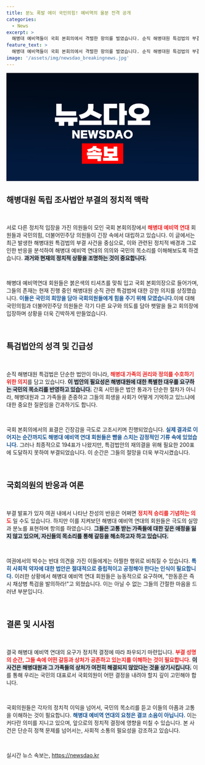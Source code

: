```yaml
---
title: 분노 폭발 에이 국민의힘! 예비역의 울분 전격 공개
categories:
  - News
excerpt: >
  해병대 예비역들이 국회 본회의에서 격렬한 항의를 벌였습니다. 순직 해병대원 특검법의 부결 소식에 분노한 그들은 한동훈은 약속을 이행하라고 외쳤습니다. 긴장감 넘치는 순간, 과연 여야의 대립은 어떻게 그들을 몰아넣었을까요? 클릭해 보세요!
feature_text: >
  해병대 예비역들이 국회 본회의에서 격렬한 항의를 벌였습니다. 순직 해병대원 특검법의 부결 소식에 분노한 그들은 한동훈은 약속을 이행하라고 외쳤습니다. 긴장감 넘치는 순간, 과연 여야의 대립은 어떻게 그들을 몰아넣었을까요? 클릭해 보세요!
image: '/assets/img/newsdao_breakingnews.jpg'
---
```


<p><img src="/assets/img/newsdao_breakingnews.jpg" alt="pcversion 속보" /></p>

<h2 data-ke-size="size26">해병대원 독립 조사법안 부결의 정치적 맥락</h2>

<p data-ke-size="size16">&nbsp;</p>

<p>서로 다른 정치적 입장을 가진 의원들이 모인 국회 본회의장에서 <b><span style="color: #ee2323;">해병대 예비역 연대</span></b> 회원들과 국민의힘, 더불어민주당 의원들이 긴장 속에서 대립하고 있습니다. 이 글에서는 최근 발생한 해병대원 특검법의 부결 사건을 중심으로, 이와 관련된 정치적 배경과 그로 인한 반응을 분석하여 해병대 예비역 연대의 의의와 국민의 목소리를 이해해보도록 하겠습니다. <b><span style="background-color: #21538527;">과거와 현재의 정치적 상황을 조명하는 것이 중요합니다.</span></b></p>

<p data-ke-size="size16">&nbsp;</p>

<p>해병대 예비역연대 회원들은 붉은색의 티셔츠를 맞춰 입고 국회 본회의장으로 들어가며, 그들의 존재는 현재 진행 중인 해병대원 순직 관련 특검법에 대한 강한 의지를 상징했습니다. <b><span style="color: #1a5490;">이들은 국민의 희망을 담아 국회의원들에게 힘을 주기 위해 모였습니다.</span></b>이에 대해 국민의힘과 더불어민주당 의원들은 각기 다른 요구와 의도를 담아 팻말을 들고 회의장에 입장하며 상황을 더욱 긴박하게 만들었습니다.</p>

<p data-ke-size="size16">&nbsp;</p>

<h2 data-ke-size="size26">특검법안의 성격 및 긴급성</h2>

<p data-ke-size="size16">&nbsp;</p>

<p>순직 해병대원 특검법은 단순한 법안이 아니라, <b><span style="color: #ee2323;">해병대 가족의 권리와 정의를 수호하기 위한 의지</span></b>를 담고 있습니다. <b><span style="background-color: #21538527;">이 법안의 필요성은 해병대원에 대한 특별한 대우를 요구하는 국민의 목소리를 반영하고 있습니다.</span></b> 간혹 시민들은 법안 통과가 단순한 절차가 아니라, 해병대원과 그 가족들을 존중하고 그들의 희생을 사회가 어떻게 기억하고 있느냐에 대한 중요한 질문임을 간과하기도 합니다. </p>

<p data-ke-size="size16">&nbsp;</p>

<p>국회 본회의에서의 표결은 긴장감을 극도로 고조시키며 진행되었습니다. <b><span style="color: #1a5490;">실제 결과로 이어지는 순간까지도 해병대 예비역 연대 회원들은 뺨을 스치는 감정적인 기류 속에 있었습니다.</span></b> 그러나 최종적으로 194표가 나왔지만, 특검법안의 재의결을 위해 필요한 200표에 도달하지 못하여 부결되었습니다. 이 순간은 그들의 절망을 더욱 부각시켰습니다. </p>

<p data-ke-size="size16">&nbsp;</p>

<h2 data-ke-size="size26">국회의원의 반응과 여론</h2>

<p data-ke-size="size16">&nbsp;</p>

<p>부결 발표가 있자 여권 내에서 나타난 찬성의 반응은 어쩌면 <b><span style="color: #ee2323;">정치적 승리를 기념하는 의도</span></b> 일 수도 있습니다. 하지만 이를 지켜보던 해병대 예비역 연대의 회원들은 극도의 실망과 분노를 표현하며 항의를 하였습니다. <b><span style="background-color: #21538527;">그들은 고통 받는 가족들에 대한 깊은 애정을 잃지 않고 있으며, 자신들의 목소리를 통해 갈등을 해소하고자 하고 있습니다.</span></b></p>

<p data-ke-size="size16">&nbsp;</p>

<p>여권에서의 박수는 반대 의견을 가진 이들에게는 아찔한 행위로 비춰질 수 있습니다. <b><span style="color: #1a5490;">특히 사회적 약자에 대한 법안은 절대적으로 중립적이고 공정해야 한다는 인식이 필요합니다.</span></b> 이러한 상황에서 해병대 예비역 연대 회원들은 능동적으로 요구하며, "한동훈은 즉시 채상병 특검을 발의하라!"고 외쳤습니다. 이는 아닐 수 없는 그들의 간절한 마음을 드러낸 부분입니다.</p>

<p data-ke-size="size16">&nbsp;</p>

<h2 data-ke-size="size26">결론 및 시사점</h2>

<p data-ke-size="size16">&nbsp;</p>

<p>결국 해병대 예비역 연대의 요구가 정치적 결정에 따라 좌우되기 마련입니다. <b><span style="color: #ee2323;">부결 성명의 순간, 그들 속에 어떤 갈등과 상처가 공존하고 있는지를 이해하는 것이 필요합니다.</span></b> <b><span style="background-color: #21538527;">이 사건은 해병대원과 그 가족들의 상처가 여전히 해결되지 않았다는 것을 상기시킵니다.</span></b> 이를 통해 우리는 국민의 대표로서 국회의원이 어떤 결정을 내려야 할지 깊이 고민해야 합니다.</p>

<p data-ke-size="size16">&nbsp;</p>

<p>국회의원들은 각자의 정치적 이익을 넘어서, 국민의 목소리를 듣고 이들의 아픔과 고통을 이해하는 것이 필요합니다. <b><span style="color: #1a5490;">해병대 예비역 연대의 요청은 결코 소음이 아닙니다.</span></b> 이는 커다란 의미를 지니고 있으며, 앞으로의 정치적 결정에 영향을 미칠 수 있습니다. 본 사건은 단순히 정책 문제를 넘어서는, 사회적 소통의 필요성을 강조하고 있습니다. </p>

<p data-ke-size="size16">&nbsp;</p>
실시간 뉴스 속보는, <a href="https://newsdao.kr" rel="dofollow">https://newsdao.kr</a>


